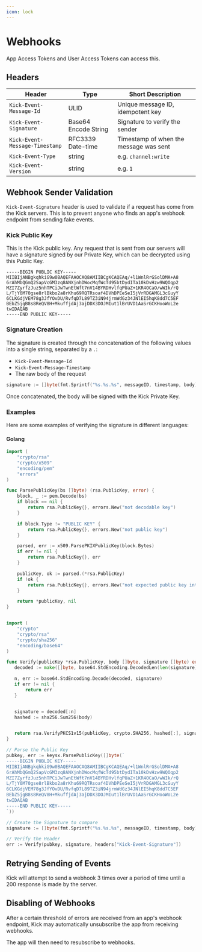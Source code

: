 ```yaml
---
icon: lock
---
```


# Webhooks

App Access Tokens and User Access Tokens can access this.

## Headers

| Header                         | Type                 | Short Description                      |
|--------------------------------|----------------------|----------------------------------------|
| `Kick-Event-Message-Id`        | ULID                 | Unique message ID, idempotent key      |
| `Kick-Event-Signature`         | Base64 Encode String | Signature to verify the sender         |
| `Kick-Event-Message-Timestamp` | RFC3339 Date-time    | Timestamp of when the message was sent |
| `Kick-Event-Type`              | string               | e.g. `channel:write`                   |
| `Kick-Event-Version`           | string               | e.g. `1`                               |

## Webhook Sender Validation

`Kick-Event-Signature` header is used to validate if a request has come from the Kick servers. This is to prevent anyone who finds an app's webhook endpoint from sending fake events.

### Kick Public Key

This is the Kick public key. Any request that is sent from our servers will have a signature signed by our Private Key, which can be decrypted using this Public Key.

```
-----BEGIN PUBLIC KEY-----
MIIBIjANBgkqhkiG9w0BAQEFAAOCAQ8AMIIBCgKCAQEAq/+l1WnlRrGSolDMA+A8
6rAhMbQGmQ2SapVcGM3zq8ANXjnhDWocMqfWcTd95btDydITa10kDvHzw9WQOqp2
MZI7ZyrfzJuz5nhTPCiJwTwnEtWft7nV14BYRDHvlfqPUaZ+1KR4OCaO/wWIk/rQ
L/TjY0M70gse8rlBkbo2a8rKhu69RQTRsoaf4DVhDPEeSeI5jVrRDGAMGL3cGuyY
6CLKGdjVEM78g3JfYOvDU/RvfqD7L89TZ3iN94jrmWdGz34JNlEI5hqK8dd7C5EF
BEbZ5jgB8s8ReQV8H+MkuffjdAj3ajDDX3DOJMIut1lBrUVD1AaSrGCKHooWoL2e
twIDAQAB
-----END PUBLIC KEY-----
```

### Signature Creation

The signature is created through the concatenation of the following values into a single string, separated by a `.`:

* `Kick-Event-Message-Id`
* `Kick-Event-Message-Timestamp`
* The raw body of the request

```go
signature := []byte(fmt.Sprintf("%s.%s.%s", messageID, timestamp, body))
```

Once concatenated, the body will be signed with the Kick Private Key.

### Examples

Here are some examples of verifying the signature in different languages:

#### Golang

```go
import (
	"crypto/rsa"
	"crypto/x509"
	"encoding/pem"
	"errors"
)

func ParsePublicKey(bs []byte) (rsa.PublicKey, error) {
	block, _ := pem.Decode(bs)
	if block == nil {
		return rsa.PublicKey{}, errors.New("not decodable key")
	}

	if block.Type != "PUBLIC KEY" {
		return rsa.PublicKey{}, errors.New("not public key")
	}

	parsed, err := x509.ParsePKIXPublicKey(block.Bytes)
	if err != nil {
		return rsa.PublicKey{}, err
	}

	publicKey, ok := parsed.(*rsa.PublicKey)
	if !ok {
		return rsa.PublicKey{}, errors.New("not expected public key interface")
	}

	return *publicKey, nil
}


import (
	"crypto"
	"crypto/rsa"
	"crypto/sha256"
	"encoding/base64"
)

func Verify(publicKey *rsa.PublicKey, body []byte, signature []byte) error {
   decoded := make([]byte, base64.StdEncoding.DecodedLen(len(signature)))

   n, err := base64.StdEncoding.Decode(decoded, signature)
   if err != nil {
       return err
   }


   signature = decoded[:n]
   hashed := sha256.Sum256(body)


   return rsa.VerifyPKCS1v15(publicKey, crypto.SHA256, hashed[:], signature)
}

// Parse the Public Key
pubkey, err := keysx.ParsePublicKey([]byte(`
-----BEGIN PUBLIC KEY-----
MIIBIjANBgkqhkiG9w0BAQEFAAOCAQ8AMIIBCgKCAQEAq/+l1WnlRrGSolDMA+A8
6rAhMbQGmQ2SapVcGM3zq8ANXjnhDWocMqfWcTd95btDydITa10kDvHzw9WQOqp2
MZI7ZyrfzJuz5nhTPCiJwTwnEtWft7nV14BYRDHvlfqPUaZ+1KR4OCaO/wWIk/rQ
L/TjY0M70gse8rlBkbo2a8rKhu69RQTRsoaf4DVhDPEeSeI5jVrRDGAMGL3cGuyY
6CLKGdjVEM78g3JfYOvDU/RvfqD7L89TZ3iN94jrmWdGz34JNlEI5hqK8dd7C5EF
BEbZ5jgB8s8ReQV8H+MkuffjdAj3ajDDX3DOJMIut1lBrUVD1AaSrGCKHooWoL2e
twIDAQAB
-----END PUBLIC KEY-----
`))

// Create the Signature to compare
signature := []byte(fmt.Sprintf("%s.%s.%s", messageID, timestamp, body))

// Verify the Header
err := Verify(pubkey, signature, headers["Kick-Event-Signature"])

```

## Retrying Sending of Events

Kick will attempt to send a webhook 3 times over a period of time until a 200 response is made by the server.

## Disabling of Webhooks

After a certain threshold of errors are received from an app's webhook endpoint, Kick may automatically unsubscribe the app from receiving webhooks.

The app will then need to resubscribe to webhooks.
